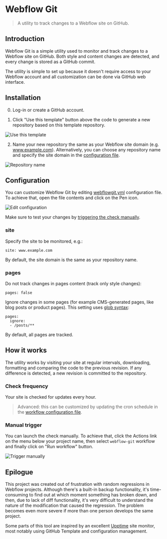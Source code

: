 # Webflow Git

> A utility to track changes to a Webflow site on GitHub. 

## Introduction

Webflow Git is a simple utility used to monitor and track changes to a Webflow site on GitHub. Both style and content changes are detected, and every change is stored as a GitHub commit. 

The utility is simple to set up because it doesn't require access to your Webflow account and all customization can be done via GitHub web interface.

## Installation

0. Log-in or create a GitHub account.

1. Click "Use this template" button above the code to generate a new repository based on this template repository.

![Use this template](https://user-images.githubusercontent.com/2506014/134331253-501c4947-e66a-4066-b939-9a48ff001d60.png)

2. Name your new repository the same as your Webflow site domain (e.g. www.example.com). Alternatively, you can choose any repository name and specify the site domain in the [configuration file](#configuration).

![Repository name](https://user-images.githubusercontent.com/2506014/134332104-ee3c654d-6481-465f-b791-56a7dd2c50ca.png)

## Configuration
  
You can customize Webflow Git by editing [webflowgit.yml](./webflowgit.yml) configuration file. To achieve that, open the file contents and click on the Pen icon.

![Edit configuration](https://user-images.githubusercontent.com/2506014/134331242-fd3da739-705c-4e18-9f37-b6db6398c6ef.png)
  
Make sure to test your changes by [triggering the check manually](#manual-trigger).

### site

Specify the site to be monitored, e.g.:

```
site: www.example.com
```

By default, the site domain is the same as your repository name.

### pages

Do not track changes in pages content (track only style changes):

```
pages: false
```

Ignore changes in some pages (for example CMS-generated pages, like blog posts or product pages). This setting uses [glob syntax](https://github.com/micromatch/picomatch#globbing-features):

```
pages:
  ignore:
  - /posts/**
```

By default, all pages are tracked.

## How it works

The utility works by visiting your site at regular intervals, downloading, formatting and comparing the code to the previous revision. If any difference is detected, a new revision is committed to the repository.

### Check frequency

Your site is checked for updates every hour. 

> Advanced: this can be customized by updating the cron schedule in the [workflow configuration file](./.github/workflows/main.yml).

### Manual trigger

You can launch the check manually. To achieve that, click the Actions link on the menu below your project name, then select `webflow-git` workflow and finally click on "Run workflow" button.

![Trigger manually](https://user-images.githubusercontent.com/2506014/134331249-c2e64b87-3d8d-4dbd-b1d9-46352fd5d3bd.png)
  
## Epilogue
  
This project was created out of frustration with random regressions in Webflow projects. Although there's a built-in backup functionality, it's time-consuming to find out at which moment something has broken down, and then, due to lack of diff functionality, it's very difficult to understand the nature of the modification that caused the regression. The problem becomes even more severe if more than one person develops the same project.

Some parts of this tool are inspired by an excellent [Upptime](https://upptime.js.org/) site monitor, most notably using GitHub Template and configuration management.
